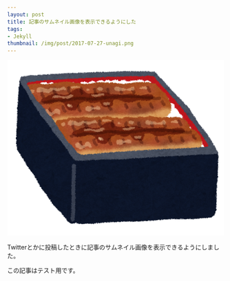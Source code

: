 ```yaml
---
layout: post
title: 記事のサムネイル画像を表示できるようにした
tags:
- Jekyll
thumbnail: /img/post/2017-07-27-unagi.png
---
```


![/img/post/2017-07-27-unagi.png](/img/post/2017-07-27-unagi.png)

Twitterとかに投稿したときに記事のサムネイル画像を表示できるようにしました。

この記事はテスト用です。
